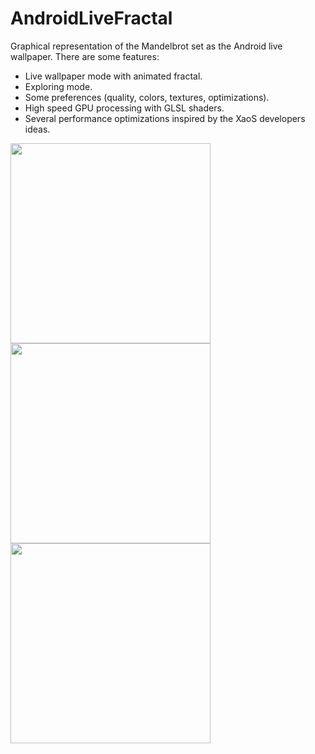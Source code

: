 # AndroidLiveFractal

Graphical representation of the Mandelbrot set as the Android live wallpaper.
There are some features:
* Live wallpaper mode with animated fractal.
* Exploring mode.
* Some preferences (quality, colors, textures, optimizations).
* High speed GPU processing with GLSL shaders.
* Several performance optimizations inspired by the XaoS developers ideas.

<img src="http://i102.fastpic.ru/big/2018/0220/88/b8fdbb9033db1e612e3660ebc0011388.png" width="320">
<img src="http://i102.fastpic.ru/big/2018/0220/c4/9d8e78098b0aafa1f4dce5b4e55964c4.png" width="320">
<img src="http://i102.fastpic.ru/big/2018/0220/db/59b134eff76609c8b36da46aea0b1edb.png" width="320">
